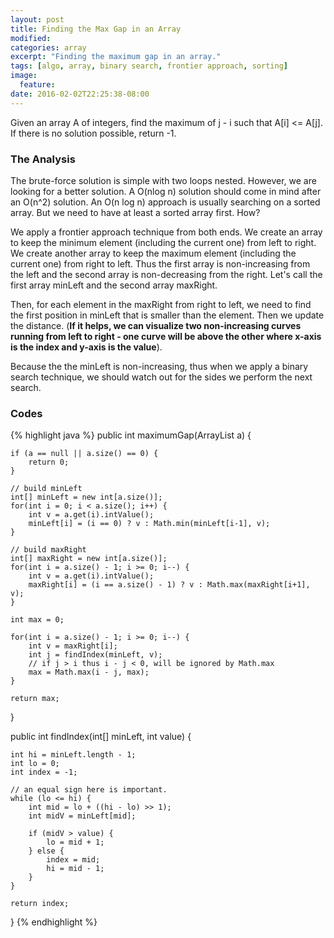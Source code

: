 ```yaml
---
layout: post
title: Finding the Max Gap in an Array
modified:
categories: array
excerpt: "Finding the maximum gap in an array."
tags: [algo, array, binary search, frontier approach, sorting]
image:
  feature:
date: 2016-02-02T22:25:38-08:00
---
```

Given an array A of integers, find the maximum of j - i such that A[i] <= A[j]. 
If there is no solution possible, return -1.

### The Analysis
The brute-force solution is simple with two loops nested. However, we are looking for a better solution. 
A O(nlog n) solution should come in mind after an O(n^2) solution. An O(n log n) approach is usually searching on a sorted array. But we need to have at least a sorted array first. How?

We apply a frontier approach technique from both ends. We create an array to keep the minimum element (including the current one) from left to right. We create another array to keep the maximum element (including the current one) from right to left. Thus the first array is non-increasing from the left and the second array is non-decreasing from the right. Let's call the first array minLeft and the second array maxRight.

Then, for each element in the maxRight from right to left, we need to find the first position in minLeft that is smaller than the element. Then we update the distance. (**If it helps, we can visualize two non-increasing curves running from left to right - one curve will be above the other where x-axis is the index and y-axis is the value**). 

Because the the minLeft is non-increasing, thus when we apply a binary search technique, we should watch out for the sides we perform the next search.

### Codes
{% highlight java %}
public int maximumGap(ArrayList<Integer> a) {
	
	if (a == null || a.size() == 0) {
		return 0;
	}
	
	// build minLeft
	int[] minLeft = new int[a.size()];
	for(int i = 0; i < a.size(); i++) {
		int v = a.get(i).intValue();
		minLeft[i] = (i == 0) ? v : Math.min(minLeft[i-1], v);
	}
	
	// build maxRight
	int[] maxRight = new int[a.size()];
	for(int i = a.size() - 1; i >= 0; i--) {
		int v = a.get(i).intValue();
		maxRight[i] = (i == a.size() - 1) ? v : Math.max(maxRight[i+1], v);
	}
	
	int max = 0;
	
	for(int i = a.size() - 1; i >= 0; i--) {
		int v = maxRight[i];
		int j = findIndex(minLeft, v);
		// if j > i thus i - j < 0, will be ignored by Math.max
		max = Math.max(i - j, max); 
	}
	
	return max;
}

public int findIndex(int[] minLeft, int value) {
	
	int hi = minLeft.length - 1;
	int lo = 0;
	int index = -1;
	
	// an equal sign here is important.
	while (lo <= hi) {
		int mid = lo + ((hi - lo) >> 1);
		int midV = minLeft[mid];
		
		if (midV > value) {
			lo = mid + 1;
		} else {
			index = mid;
			hi = mid - 1;
		}
	}
	
	return index;
}
{% endhighlight %}